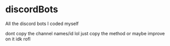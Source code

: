# discordBots
All the discord bots I coded myself

dont copy the channel names/id lol just copy the method or maybe improve on it idk rofl
